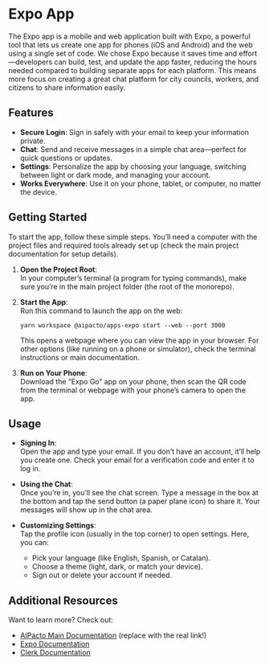# Expo App

The Expo app is a mobile and web application built with Expo, a powerful tool that lets us create one app for phones (iOS and Android) and the web using a single set of code. We chose Expo because it saves time and effort—developers can build, test, and update the app faster, reducing the hours needed compared to building separate apps for each platform. This means more focus on creating a great chat platform for city councils, workers, and citizens to share information easily.

## Features

- **Secure Login**: Sign in safely with your email to keep your information private.
- **Chat**: Send and receive messages in a simple chat area—perfect for quick questions or updates.
- **Settings**: Personalize the app by choosing your language, switching between light or dark mode, and managing your account.
- **Works Everywhere**: Use it on your phone, tablet, or computer, no matter the device.

## Getting Started

To start the app, follow these simple steps. You’ll need a computer with the project files and required tools already set up (check the main project documentation for setup details).

1. **Open the Project Root**:  
   In your computer’s terminal (a program for typing commands), make sure you’re in the main project folder (the root of the monorepo).

2. **Start the App**:  
   Run this command to launch the app on the web:  

   ```
   yarn workspace @aipacto/apps-expo start --web --port 3000
   ```  

   This opens a webpage where you can view the app in your browser. For other options (like running on a phone or simulator), check the terminal instructions or main documentation.

3. **Run on Your Phone**:  
   Download the “Expo Go” app on your phone, then scan the QR code from the terminal or webpage with your phone’s camera to open the app.

## Usage

- **Signing In**:  
   Open the app and type your email. If you don’t have an account, it’ll help you create one. Check your email for a verification code and enter it to log in.

- **Using the Chat**:  
   Once you’re in, you’ll see the chat screen. Type a message in the box at the bottom and tap the send button (a paper plane icon) to share it. Your messages will show up in the chat area.

- **Customizing Settings**:  
   Tap the profile icon (usually in the top corner) to open settings. Here, you can:  
  - Pick your language (like English, Spanish, or Catalan).  
  - Choose a theme (light, dark, or match your device).  
  - Sign out or delete your account if needed.

## Additional Resources

Want to learn more? Check out:  

- [AIPacto Main Documentation](link-to-main-docs) (replace with the real link!)  
- [Expo Documentation](https://docs.expo.dev/)  
- [Clerk Documentation](https://clerk.dev/docs)
